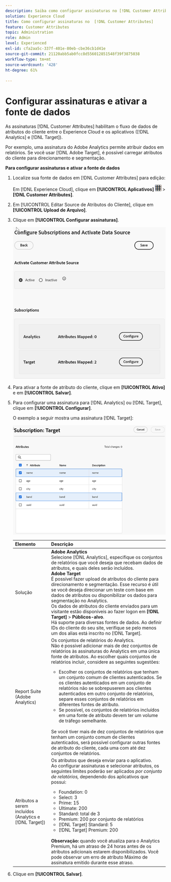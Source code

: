 ```yaml
---
description: Saiba como configurar assinaturas no [!DNL Customer Attributes] para o Analytics e o Target e ativar uma fonte de dados.
solution: Experience Cloud
title: Como configurar assinaturas no  [!DNL Customer Attributes]
feature: Customer Attributes
topic: Administration
role: Admin
level: Experienced
exl-id: cfa2aa5c-337f-401e-80eb-cbe36cb1d41e
source-git-commit: 21120abb5ab0fcc8d556012851548f39f3875038
workflow-type: tm+mt
source-wordcount: '428'
ht-degree: 61%

---
```


# Configurar assinaturas e ativar a fonte de dados

As assinaturas [!DNL Customer Attributes] habilitam o fluxo de dados de atributos do cliente entre o Experience Cloud e os aplicativos ([!DNL Analytics] e [!DNL Target]).

Por exemplo, uma assinatura do Adobe Analytics permite atribuir dados em relatórios. Se você usar [!DNL Adobe Target], é possível carregar atributos do cliente para direcionamento e segmentação.

**Para configurar assinaturas e ativar a fonte de dados**

1. Localize sua fonte de dados em [!DNL Customer Attributes] para edição:

   Em [!DNL Experience Cloud], clique em **[!UICONTROL Aplicativos]** ![menu](assets/menu-icon.png) > **[!DNL Customer Attributes]**.

1. Em [!UICONTROL Editar Source de Atributos do Cliente], clique em **[!UICONTROL Upload de Arquivo]**.

1. Clique em **[!UICONTROL Configurar assinaturas]**.

   ![Configurar assinaturas na Experience Cloud](assets/configure-subscriptions.png)

1. Para ativar a fonte de atributo do cliente, clique em **[!UICONTROL Ativo]** e em **[!UICONTROL Salvar]**.

1. Para configurar uma assinatura para [!DNL Analytics] ou [!DNL Target], clique em **[!UICONTROL Configurar]**.

   O exemplo a seguir mostra uma assinatura [!DNL Target]:

   ![Resultado da etapa](assets/subscription-target.png)

   | Elemento | Descrição |
   |--- |--- |
   | Solução | **Adobe Analytics**<br> Selecione [!DNL Analytics], especifique os conjuntos de relatórios que você deseja que recebam dados de atributos, e quais deles serão incluídos.<br>**Adobe Target**<br>&#x200B;É possível fazer upload de atributos do cliente para direcionamento e segmentação. Esse recurso é útil se você deseja direcionar um teste com base em dados de atributos ou disponibilizar os dados para segmentação no Analytics.<br>Os dados de atributos do cliente enviados para um visitante estão disponíveis ao fazer logon em **[!DNL Target]** > **Públicos-alvo**.<br>Há suporte para diversas fontes de dados. Ao definir IDs do cliente do seu site, verifique se pelo menos um dos alias está inscrito no [!DNL Target]. |
   | Report Suite (Adobe Analytics) | Os conjuntos de relatórios do Analytics.<br>Não é possível adicionar mais de dez conjuntos de relatórios às assinaturas do Analytics em uma única fonte de atributos. Ao escolher quais conjuntos de relatórios incluir, considere as seguintes sugestões:<ul><li>Escolher os conjuntos de relatórios que tenham um conjunto comum de clientes autenticados. Se os clientes autenticados em um conjunto de relatórios não se sobrepuserem aos clientes autenticados em outro conjunto de relatórios, separe esses conjuntos de relatórios em diferentes fontes de atributo.</li><li>Se possível, os conjuntos de relatórios incluídos em uma fonte de atributo devem ter um volume de tráfego semelhante.</li></ul><br>Se você tiver mais de dez conjuntos de relatórios que tenham um conjunto comum de clientes autenticados, será possível configurar outras fontes de atributo do cliente, cada uma com até dez conjuntos de relatórios. |
   | Atributos a serem incluídos (Analytics e [!DNL Target]) | Os atributos que deseja enviar para o aplicativo. <br>Ao configurar assinaturas e selecionar atributos, os seguintes limites poderão ser aplicados _por conjunto de relatórios,_ dependendo dos aplicativos que possui:<ul><li>Foundation: 0</li><li>Select: 3</li><li>Prime: 15</li><li>Ultimate: 200</li><li>Standard: total de 3</li><li>Premium: 200 por conjunto de relatórios</li><li>[!DNL Target] Standard: 5</li><li>[!DNL Target] Premium: 200</li></ul><br>**Observação:** quando você atualiza para o Analytics Premium, há um atraso de 24 horas antes de os atributos adicionais estarem disponibilizados. Você pode observar um erro de atributo Máximo de assinatura emitido durante esse atraso. |

1. Clique em **[!UICONTROL Salvar]**.
